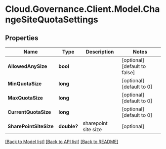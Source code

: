 # Cloud.Governance.Client.Model.ChangeSiteQuotaSettings
## Properties

Name | Type | Description | Notes
------------ | ------------- | ------------- | -------------
**AllowedAnySize** | **bool** |  | [optional] [default to false]
**MinQuotaSize** | **long** |  | [optional] [default to 0]
**MaxQuotaSize** | **long** |  | [optional] [default to 0]
**CurrentQuotaSize** | **long** |  | [optional] [default to 0]
**SharePointSiteSize** | **double?** | sharepoint site size | [optional] 

[[Back to Model list]](../README.md#documentation-for-models) [[Back to API list]](../README.md#documentation-for-api-endpoints) [[Back to README]](../README.md)


